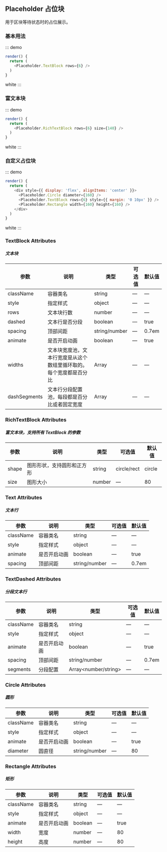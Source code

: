 ## Placeholder 占位块

用于区块等待状态时的占位展示。

### 基本用法

::: demo
```js
render() {
  return (
    <Placeholder.TextBlock rows={6} />
  )
}
```
white
:::

### 富文本块

::: demo
```js
render() {
  return (
    <Placeholder.RichTextBlock rows={6} size={140} />
  )
}
```
white
:::

### 自定义占位块

::: demo
```js
render() {
  return (
    <div style={{ display: 'flex', alignItems: 'center' }}>
      <Placeholder.Circle diameter={160} />
      <Placeholder.TextBlock rows={6} style={{ margin: '0 10px' }} />
      <Placeholder.Rectangle width={160} height={160} />
    </div>
  )
}
```
white
:::

### TextBlock Attributes
##### 文本块
| 参数      | 说明          | 类型      | 可选值                           | 默认值  |
|---------- |-------------- |---------- |--------------------------------  |-------- |
| className | 容器类名 | string | — | — |
| style | 指定样式 | object | — | — |
| rows | 文本块行数 | number | — | — |
| dashed | 文本行是否分段 | boolean | — | true |
| spacing | 顶部间距 | string/number | — | 0.7em |
| animate | 是否开启动画 | boolean | — | true |
| widths | 文本块宽度池，文本行宽度是从这个数组里循环取的。每个宽度都是百分比 | Array<number> | — | — |
| dashSegments | 文本行分段配置池，每段都是百分比或者固定宽度 | Array<number> | — | — |

### RichTextBlock Attributes
##### 富文本块，支持所有 TextBlock 的参数
| 参数      | 说明          | 类型      | 可选值                           | 默认值  |
|---------- |-------------- |---------- |--------------------------------  |-------- |
| shape | 图形形状，支持圆形和正方形 | string | circle/rect | circle |
| size | 图形大小 | number | — | 80 |

### Text Attributes
##### 文本行
| 参数      | 说明          | 类型      | 可选值                           | 默认值  |
|---------- |-------------- |---------- |--------------------------------  |-------- |
| className | 容器类名 | string | — | — |
| style | 指定样式 | object | — | — |
| animate | 是否开启动画 | boolean | — | true |
| spacing | 顶部间距 | string/number | — | 0.7em |

### TextDashed Attributes
##### 分段文本行
| 参数      | 说明          | 类型      | 可选值                           | 默认值  |
|---------- |-------------- |---------- |--------------------------------  |-------- |
| className | 容器类名 | string | — | — |
| style | 指定样式 | object | — | — |
| animate | 是否开启动画 | boolean | — | true |
| spacing | 顶部间距 | string/number | — | 0.7em |
| segments | 分段配置 | Array<number/string> | — | — |

### Circle Attributes
##### 圆形
| 参数      | 说明          | 类型      | 可选值                           | 默认值  |
|---------- |-------------- |---------- |--------------------------------  |-------- |
| className | 容器类名 | string | — | — |
| style | 指定样式 | object | — | — |
| animate | 是否开启动画 | boolean | — | true |
| diameter | 圆直径 | string/number | — | 80 |

### Rectangle Attributes
##### 矩形
| 参数      | 说明          | 类型      | 可选值                           | 默认值  |
|---------- |-------------- |---------- |--------------------------------  |-------- |
| className | 容器类名 | string | — | — |
| style | 指定样式 | object | — | — |
| animate | 是否开启动画 | boolean | — | true |
| width | 宽度 | number | — | 80 |
| height | 高度 | number | — | 80 |
